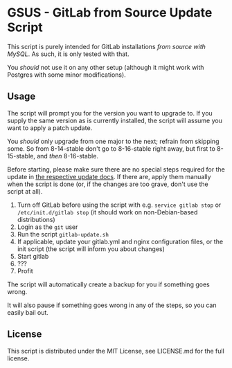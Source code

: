 # GSUS - GitLab from Source Update Script

This script is purely intended for GitLab installations *from source with MySQL*. As such, it is only tested with that.

You _should_ not use it on any other setup (although it might work with Postgres with some minor modifications).

## Usage

The script will prompt you for the version you want to upgrade to. If you supply the same version as is currently installed, the script will assume you want to apply a patch update.

You _should_ only upgrade from one major to the next; refrain from skipping some.
So from 8-14-stable don't go to 8-16-stable right away, but first to 8-15-stable, and _then_ 8-16-stable.

Before starting, please make sure there are no special steps required for the update in [the respective update docs](https://gitlab.com/gitlab-org/gitlab-ce/tree/master/doc/update).
If there are, apply them manually when the script is done (or, if the changes are too grave, don't use the script at all).

1. Turn off GitLab before using the script with e.g. `service gitlab stop` or `/etc/init.d/gitlab stop` (it should work on non-Debian-based distributions)
2. Login as the `git` user
3. Run the script `gitlab-update.sh`
4. If applicable, update your gitlab.yml and nginx configuration files, or the init script (the script will inform you about changes)
5. Start gitlab
6. ???
7. Profit

The script will automatically create a backup for you if something goes wrong.

It will also pause if something goes wrong in any of the steps, so you can easily bail out.

## License

This script is distributed under the MIT License, see LICENSE.md for the full license.

